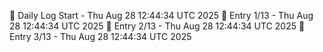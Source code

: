 📅 Daily Log Start - Thu Aug 28 12:44:34 UTC 2025
📌 Entry 1/13 - Thu Aug 28 12:44:34 UTC 2025
📌 Entry 2/13 - Thu Aug 28 12:44:34 UTC 2025
📌 Entry 3/13 - Thu Aug 28 12:44:34 UTC 2025
